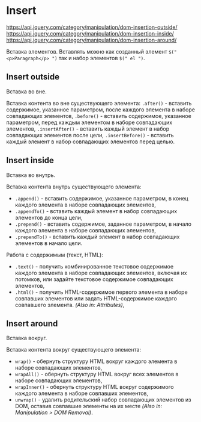 # Insert
https://api.jquery.com/category/manipulation/dom-insertion-outside/  
https://api.jquery.com/category/manipulation/dom-insertion-inside/  
https://api.jquery.com/category/manipulation/dom-insertion-around/

Вставка элементов. Вставлять можно как созданный элемент `$(" <p>Paragraph</p> ")` так и набор элементов `$(" el ")`.

## Insert outside
Вставка во вне.

Вставка контента во вне существующего элемента:
`.after()` - вставить содержимое, указанное параметром, после каждого элемента в наборе совпадающих элементов,
`.before()` - вставить содержимое, указанное параметром, перед каждым элементом в наборе совпадающих элементов,
`.insertAfter()` - вставить каждый элемент в набор совпадающих элементов после цели,
`.insertBefore()` - вставить каждый элемент в набор совпадающих элементов перед целью.

## Insert inside
Вставка во внутрь.

Вставка контента внутрь существующего элемента:
- `.append()` - вставить содержимое, указанное параметром, в конец каждого элемента в наборе совпадающих элементов,
- `.appendTo()` - вставить каждый элемент в набор совпадающих элементов до конца цели,
- `.prepend()` - вставить содержимое, заданное параметром, в начало каждого элемента в наборе совпадающих элементов,
- `.prependTo()` - вставить каждый элемент в набор совпадающих элементов в начало цели.

Работа с содержимым (текст, HTML):
- `.text()` -  получить комбинированное текстовое содержимое каждого элемента в наборе совпадающих элементов, включая их потомков, или задайте текстовое содержимое совпадающих элементов,
- `.html()` - получить HTML-содержимое первого элемента в наборе совпавших элементов или задать HTML-содержимое каждого совпавшего элемента. *(Also in: Attributes)*,

## Insert around
Вставка вокруг.

Вставка контента вокруг существующего элемента:
- `wrap()` - обернуть структуру HTML вокруг каждого элемента в наборе совпадающих элементов,
- `wrapAll()` - обернуть структуру HTML вокруг всех элементов в наборе совпадающих элементов,
- `wrapInner()` - обернуть структуру HTML вокруг содержимого каждого элемента в наборе совпавших элементов,
- `unwrap()` - удалить родительский набор совпадающих элементов из DOM, оставив совпавшие элементы на их месте *(Also in: Manipulation > DOM Removal)*.
